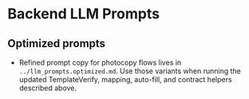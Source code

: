 # Backend LLM Prompts

## Optimized prompts
- Refined prompt copy for photocopy flows lives in `../llm_prompts.optimized.md`. Use those variants when running the updated TemplateVerify, mapping, auto-fill, and contract helpers described above.
